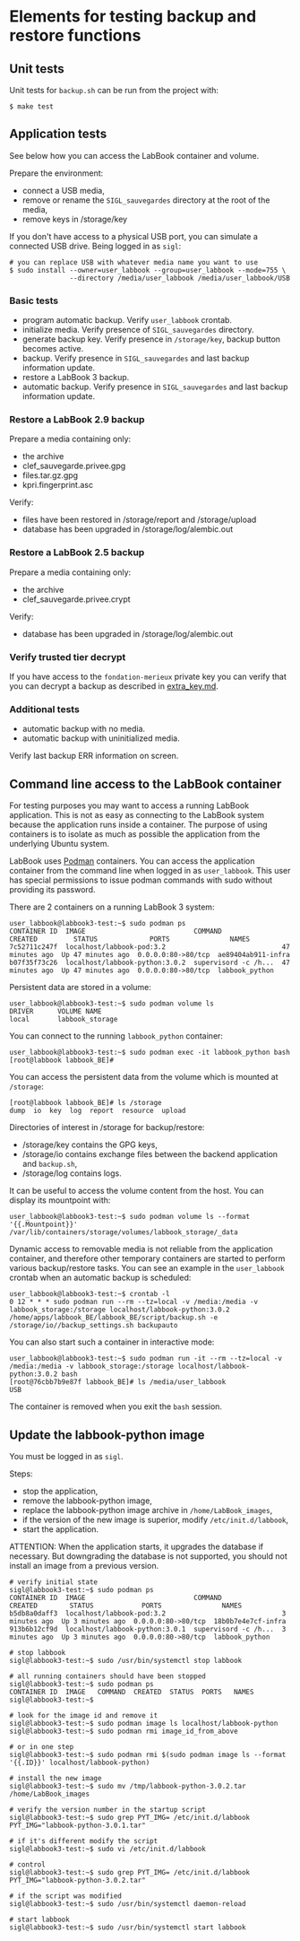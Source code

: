 # Elements for testing backup and restore functions

## Unit tests

Unit tests for `backup.sh` can be run from the project with:

~~~
$ make test
~~~

## Application tests

See below how you can access the LabBook container and volume.

Prepare the environment:

- connect a USB media,
- remove or rename the `SIGL_sauvegardes` directory at the root of the media,
- remove keys in /storage/key

If you don't have access to a physical USB port, you can simulate a connected USB drive.
Being logged in as `sigl`:

~~~
# you can replace USB with whatever media name you want to use
$ sudo install --owner=user_labbook --group=user_labbook --mode=755 \
               --directory /media/user_labbook /media/user_labbook/USB
~~~


### Basic tests

- program automatic backup. Verify `user_labbook` crontab.
- initialize media. Verify presence of `SIGL_sauvegardes` directory.
- generate backup key. Verify presence in `/storage/key`, backup button becomes active.
- backup. Verify presence in `SIGL_sauvegardes` and last backup information update.
- restore a LabBook 3 backup.
- automatic backup. Verify presence in `SIGL_sauvegardes` and last backup information update.

### Restore a LabBook 2.9 backup

Prepare a media containing only:

- the archive
- clef_sauvegarde.privee.gpg
- files.tar.gz.gpg
- kpri.fingerprint.asc

Verify:

- files have been restored in /storage/report and /storage/upload
- database has been upgraded in /storage/log/alembic.out

### Restore a LabBook 2.5 backup

Prepare a media containing only:
- the archive
- clef_sauvegarde.privee.crypt

Verify:

- database has been upgraded in /storage/log/alembic.out

### Verify trusted tier decrypt

If you have access to the `fondation-merieux` private key you can verify that you can decrypt a backup
as described in [extra_key.md](extra_key.md).

### Additional tests

- automatic backup with no media.
- automatic backup with uninitialized media.

Verify last backup ERR information on screen.

## Command line access to the LabBook container

For testing purposes you may want to access a running LabBook application.
This is not as easy as connecting to the LabBook system because the application runs inside a container.
The purpose of using containers is to isolate as much as possible the application from the underlying Ubuntu system.

LabBook uses [Podman](https://podman.io/) containers.
You can access the application container from the command line when logged in as `user_labbook`.
This user has special permissions to issue podman commands with sudo without providing its password.

There are 2 containers on a running LabBook 3 system:

~~~
user_labbook@labbook3-test:~$ sudo podman ps
CONTAINER ID  IMAGE                           COMMAND               CREATED         STATUS             PORTS               NAMES
7c52711c247f  localhost/labbook-pod:3.2                             47 minutes ago  Up 47 minutes ago  0.0.0.0:80->80/tcp  ae89404ab911-infra
b07f35f73c26  localhost/labbook-python:3.0.2  supervisord -c /h...  47 minutes ago  Up 47 minutes ago  0.0.0.0:80->80/tcp  labbook_python
~~~

Persistent data are stored in a volume:

~~~
user_labbook@labbook3-test:~$ sudo podman volume ls
DRIVER      VOLUME NAME
local       labbook_storage
~~~

You can connect to the running `labbook_python` container:

~~~
user_labbook@labbook3-test:~$ sudo podman exec -it labbook_python bash
[root@labbook labbook_BE]# 
~~~

You can access the persistent data from the volume which is mounted at `/storage`:

~~~
[root@labbook labbook_BE]# ls /storage
dump  io  key  log  report  resource  upload
~~~ 

Directories of interest in /storage for backup/restore:

- /storage/key contains the GPG keys,
- /storage/io contains exchange files between the backend application and `backup.sh`,
- /storage/log contains logs.

It can be useful to access the volume content from the host.
You can display its mountpoint with:

~~~
user_labbook@labbook3-test:~$ sudo podman volume ls --format '{{.Mountpoint}}'
/var/lib/containers/storage/volumes/labbook_storage/_data
~~~

Dynamic access to removable media is not reliable from the application container,
and therefore other temporary containers are started to perform various backup/restore tasks.
You can see an example in the `user_labbook` crontab when an automatic backup is scheduled:

~~~
user_labbook@labbook3-test:~$ crontab -l
0 12 * * * sudo podman run --rm --tz=local -v /media:/media -v labbook_storage:/storage localhost/labbook-python:3.0.2 /home/apps/labbook_BE/labbook_BE/script/backup.sh -e /storage/io//backup_settings.sh backupauto
~~~

You can also start such a container in interactive mode:

~~~
user_labbook@labbook3-test:~$ sudo podman run -it --rm --tz=local -v /media:/media -v labbook_storage:/storage localhost/labbook-python:3.0.2 bash
[root@76cbb7b9e87f labbook_BE]# ls /media/user_labbook
USB
~~~

The container is removed when you exit the `bash` session.

## Update the labbook-python image

You must be logged in as `sigl`.

Steps:

- stop the application,
- remove the labbook-python image,
- replace the labbook-python image archive in `/home/LabBook_images`,
- if the version of the new image is superior, modify `/etc/init.d/labbook`,
- start the application.

ATTENTION: When the application starts, it upgrades the database if necessary.
But downgrading the database is not supported, you should not install an image from a previous version.

~~~
# verify initial state
sigl@labbook3-test:~$ sudo podman ps
CONTAINER ID  IMAGE                           COMMAND               CREATED        STATUS            PORTS               NAMES
b5db8a0daff3  localhost/labbook-pod:3.2                             3 minutes ago  Up 3 minutes ago  0.0.0.0:80->80/tcp  18b0b7e4e7cf-infra
913b6b12cf9d  localhost/labbook-python:3.0.1  supervisord -c /h...  3 minutes ago  Up 3 minutes ago  0.0.0.0:80->80/tcp  labbook_python

# stop labbook
sigl@labbook3-test:~$ sudo /usr/bin/systemctl stop labbook

# all running containers should have been stopped
sigl@labbook3-test:~$ sudo podman ps
CONTAINER ID  IMAGE   COMMAND  CREATED  STATUS  PORTS   NAMES
sigl@labbook3-test:~$ 

# look for the image id and remove it
sigl@labbook3-test:~$ sudo podman image ls localhost/labbook-python
sigl@labbook3-test:~$ sudo podman rmi image_id_from_above

# or in one step
sigl@labbook3-test:~$ sudo podman rmi $(sudo podman image ls --format '{{.ID}}' localhost/labbook-python)

# install the new image
sigl@labbook3-test:~$ sudo mv /tmp/labbook-python-3.0.2.tar /home/LabBook_images

# verify the version number in the startup script
sigl@labbook3-test:~$ sudo grep PYT_IMG= /etc/init.d/labbook 
PYT_IMG="labbook-python-3.0.1.tar"

# if it's different modify the script
sigl@labbook3-test:~$ sudo vi /etc/init.d/labbook 

# control
sigl@labbook3-test:~$ sudo grep PYT_IMG= /etc/init.d/labbook 
PYT_IMG="labbook-python-3.0.2.tar"

# if the script was modified
sigl@labbook3-test:~$ sudo /usr/bin/systemctl daemon-reload

# start labbook
sigl@labbook3-test:~$ sudo /usr/bin/systemctl start labbook
~~~
